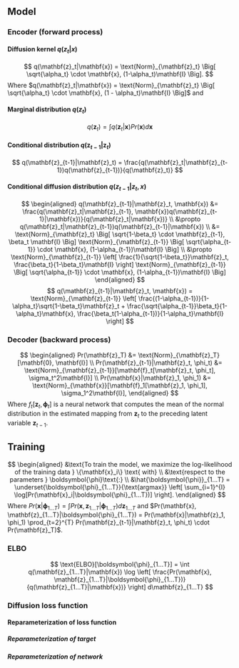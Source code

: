 ## Model
### Encoder (forward process)
#### Diffusion kernel $q(z_t|x)$
$$
q(\mathbf{z}_t|\mathbf{x}) = \text{Norm}_{\mathbf{z}_t} \Big[ \sqrt{\alpha_t} \cdot \mathbf{x}, (1-\alpha_t)\mathbf{I} \Big].
$$
Where $q(\mathbf{z}_t|\mathbf{x}) = \text{Norm}_{\mathbf{z}_t} \Big[ \sqrt{\alpha_t} \cdot \mathbf{x}, (1 - \alpha_t)\mathbf{I} \Big]$ and 
#### Marginal distribution $q(z_t)$
$$
q(\mathbf{z}_t) = \int q(\mathbf{z}_t|\mathbf{x}) Pr(\mathbf{x})d\mathbf{x}
$$
#### Conditional distribution $q(\mathbf{z}_{t-1}|\mathbf{z}_t)$
$$
q(\mathbf{z}_{t-1}|\mathbf{z}_t) = \frac{q(\mathbf{z}_t|\mathbf{z}_{t-1})q(\mathbf{z}_{t-1})}{q(\mathbf{z}_t)}
$$
#### Conditional diffusion distribution $q(z_{t-1}|z_t,x)$
$$
\begin{aligned}
q(\mathbf{z}_{t-1}|\mathbf{z}_t, \mathbf{x}) &= \frac{q(\mathbf{z}_t|\mathbf{z}_{t-1}, \mathbf{x})q(\mathbf{z}_{t-1}|\mathbf{x})}{q(\mathbf{z}_t|\mathbf{x})} \\
&\propto q(\mathbf{z}_t|\mathbf{z}_{t-1})q(\mathbf{z}_{t-1}|\mathbf{x}) \\
&= \text{Norm}_{\mathbf{z}_t} \Big[ \sqrt{1-\beta_t} \cdot \mathbf{z}_{t-1}, \beta_t \mathbf{I} \Big] \text{Norm}_{\mathbf{z}_{t-1}} \Big[ \sqrt{\alpha_{t-1}} \cdot \mathbf{x}, (1-\alpha_{t-1})\mathbf{I} \Big] \\
&\propto \text{Norm}_{\mathbf{z}_{t-1}} \left[ \frac{1}{\sqrt{1-\beta_t}}\mathbf{z}_t, \frac{\beta_t}{1-\beta_t}\mathbf{I} \right] \text{Norm}_{\mathbf{z}_{t-1}} \Big[ \sqrt{\alpha_{t-1}} \cdot \mathbf{x}, (1-\alpha_{t-1})\mathbf{I} \Big]
\end{aligned}
$$
$$
q(\mathbf{z}_{t-1}|\mathbf{z}_t, \mathbf{x}) = \text{Norm}_{\mathbf{z}_{t-1}} \left[ \frac{(1-\alpha_{t-1})}{1-\alpha_t}\sqrt{1-\beta_t}\mathbf{z}_t + \frac{\sqrt{\alpha_{t-1}}\beta_t}{1-\alpha_t}\mathbf{x}, \frac{\beta_t(1-\alpha_{t-1})}{1-\alpha_t}\mathbf{I} \right]
$$
### Decoder (backward process)
$$
\begin{aligned}
Pr(\mathbf{z}_T) &= \text{Norm}_{\mathbf{z}_T}[\mathbf{0}, \mathbf{I}] \\
Pr(\mathbf{z}_{t-1}|\mathbf{z}_t, \phi_t) &= \text{Norm}_{\mathbf{z}_{t-1}}[\mathbf{f}_t[\mathbf{z}_t, \phi_t], \sigma_t^2\mathbf{I}] \\
Pr(\mathbf{x}|\mathbf{z}_1, \phi_1) &= \text{Norm}_{\mathbf{x}}[\mathbf{f}_1[\mathbf{z}_1, \phi_1], \sigma_1^2\mathbf{I}],
\end{aligned}
$$
Where $f_t[\mathbf z_t, \mathbf\phi_t]$ is a neural network that computes the mean of the normal distribution in the estimated mapping from $\mathbf{z}_t$ to the preceding latent variable $\mathbf{z}_{t−1}$.
## Training
$$
\begin{aligned}
&\text{To train the model, we maximize the log-likelihood of the training data } \{\mathbf{x}_i\} \text{ with} \\
&\text{respect to the parameters } \boldsymbol{\phi}\text{:} \\
&\hat{\boldsymbol{\phi}}_{1...T} = \underset{\boldsymbol{\phi}_{1...T}}{\text{argmax}} \left[ \sum_{i=1}^{I} \log[Pr(\mathbf{x}_i|\boldsymbol{\phi}_{1...T})] \right]. 
\end{aligned}
$$
Where $Pr(\mathbf{x}|\boldsymbol{\phi}_{1...T}) = \int Pr(\mathbf{x}, \mathbf{z}_{1...T}|\boldsymbol{\phi}_{1...T})d\mathbf{z}_{1...T}$ and $Pr(\mathbf{x}, \mathbf{z}_{1...T}|\boldsymbol{\phi}_{1...T}) = Pr(\mathbf{x}|\mathbf{z}_1, \phi_1) \prod_{t=2}^{T} Pr(\mathbf{z}_{t-1}|\mathbf{z}_t, \phi_t) \cdot Pr(\mathbf{z}_T)$.

### ELBO
$$
\text{ELBO}[\boldsymbol{\phi}_{1...T}] = \int q(\mathbf{z}_{1...T}|\mathbf{x}) \log \left[ \frac{Pr(\mathbf{x}, \mathbf{z}_{1...T}|\boldsymbol{\phi}_{1...T})}{q(\mathbf{z}_{1...T}|\mathbf{x})} \right] d\mathbf{z}_{1...T}
$$

### Diffusion loss function
#### Reparameterization of loss function
##### Reparameterization of target
##### Reparameterization of network
